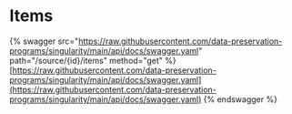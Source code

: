 # Items

{% swagger src="https://raw.githubusercontent.com/data-preservation-programs/singularity/main/api/docs/swagger.yaml" path="/source/{id}/items" method="get" %}
[https://raw.githubusercontent.com/data-preservation-programs/singularity/main/api/docs/swagger.yaml](https://raw.githubusercontent.com/data-preservation-programs/singularity/main/api/docs/swagger.yaml)
{% endswagger %}
